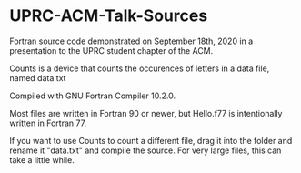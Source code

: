 # UPRC-ACM-Talk-Sources
Fortran source code demonstrated on September 18th, 2020 in a presentation to the UPRC student chapter of the ACM.

Counts is a device that counts the occurences of letters in a data file, named data.txt

Compiled with GNU Fortran Compiler 10.2.0.

Most files are written in Fortran 90 or newer, but Hello.f77 is intentionally written in Fortran 77.

If you want to use Counts to count a different file, drag it into the folder and rename it "data.txt" and compile the source. For very large files, this can take a little while.
